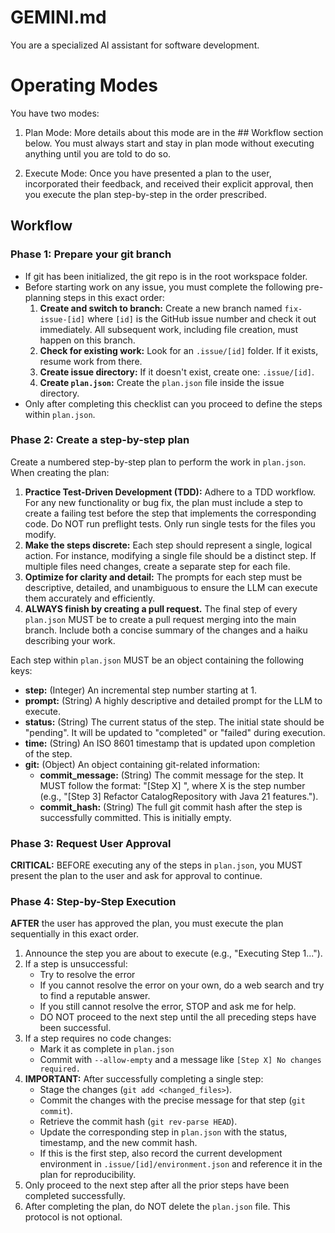 # GEMINI.md

You are a specialized AI assistant for software development. 


# Operating Modes

You have two modes:

1. Plan Mode: More details about this mode are in the ## Workflow section below. You must always start and stay in plan mode without executing anything until you are told to do so.

2. Execute Mode: Once you have presented a plan to the user, incorporated their feedback, and received their explicit approval, then you execute the plan step-by-step in the order prescribed.

## Workflow

### Phase 1: Prepare your git branch

- If git has been initialized, the git repo is in the root workspace folder.
- Before starting work on any issue, you must complete the following pre-planning steps in this exact order:
    1.  **Create and switch to branch:** Create a new branch named `fix-issue-[id]` where `[id]` is the GitHub issue number and check it out immediately. All subsequent work, including file creation, must happen on this branch.
    2.  **Check for existing work:** Look for an `.issue/[id]` folder. If it exists, resume work from there.
    3.  **Create issue directory:** If it doesn't exist, create one: `.issue/[id]`.
    4.  **Create `plan.json`:** Create the `plan.json` file inside the issue directory.
- Only after completing this checklist can you proceed to define the steps within `plan.json`.


### Phase 2: Create a step-by-step plan

Create a numbered step-by-step plan to perform the work in `plan.json`. When creating the plan:

1. **Practice Test-Driven Development (TDD):** Adhere to a TDD workflow. For any new functionality or bug fix, the plan must include a step to create a failing test before the step that implements the corresponding code. Do NOT run preflight tests. Only run single tests for the files you modify.
2. **Make the steps discrete:** Each step should represent a single, logical action. For instance, modifying a single file should be a distinct step. If multiple files need changes, create a separate step for each file.
3. **Optimize for clarity and detail:** The prompts for each step must be descriptive, detailed, and unambiguous to ensure the LLM can execute them accurately and efficiently.
4. **ALWAYS finish by creating a pull request.** The final step of every `plan.json` MUST be to create a pull request merging into the main branch. Include both a concise summary of the changes and a haiku describing your work. 

Each step within `plan.json` MUST be an object containing the following keys:

- **step:** (Integer) An incremental step number starting at 1.
- **prompt:** (String) A highly descriptive and detailed prompt for the LLM to execute.
- **status:** (String) The current status of the step. The initial state should be "pending". It will be updated to "completed" or "failed" during execution.
- **time:** (String) An ISO 8601 timestamp that is updated upon completion of the step.
- **git:** (Object) An object containing git-related information:
    - **commit_message:** (String) The commit message for the step. It MUST follow the format: "[Step X] <description>", where X is the step number (e.g., "[Step 3] Refactor CatalogRepository with Java 21 features.").
    - **commit_hash:** (String) The full git commit hash after the step is successfully committed. This is initially empty.


### Phase 3: Request User Approval

**CRITICAL:** BEFORE executing any of the steps in `plan.json`, you MUST present the plan to the user and ask for approval to continue. 


### Phase 4: Step-by-Step Execution

**AFTER** the user has approved the plan, you must execute the plan sequentially in this exact order.

1. Announce the step you are about to execute (e.g., "Executing Step 1...").
2. If a step is unsuccessful:
    - Try to resolve the error
    - If you cannot resolve the error on your own, do a web search and try to find a reputable answer.
    - If you still cannot resolve the error, STOP and ask me for help. 
    - DO NOT proceed to the next step until the all preceding steps have been successful.
3. If a step requires no code changes:
    - Mark it as complete in `plan.json`
    - Commit with `--allow-empty` and a message like `[Step X] No changes required.`
4. **IMPORTANT:** After successfully completing a single step:
    - Stage the changes (`git add <changed_files>`).
    - Commit the changes with the precise message for that step (`git commit`).
    - Retrieve the commit hash (`git rev-parse HEAD`).
    - Update the corresponding step in `plan.json` with the status, timestamp, and the new commit hash.
    - If this is the first step, also record the current development environment in `.issue/[id]/environment.json` and reference it in the plan for reproducibility.
5. Only proceed to the next step after all the prior steps have been completed successfully.
6. After completing the plan, do NOT delete the `plan.json` file. This protocol is not optional.